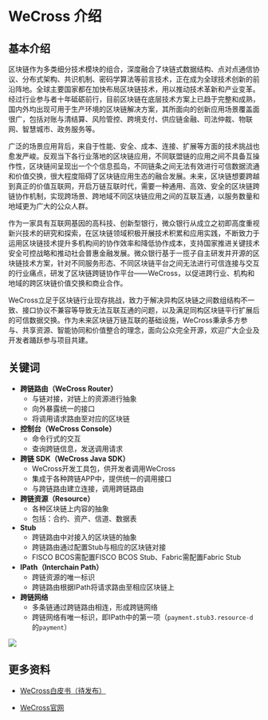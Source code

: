 # WeCross 介绍

## 基本介绍

区块链作为多类细分技术模块的组合，深度融合了块链式数据结构、点对点通信协议、分布式架构、共识机制、密码学算法等前言技术，正在成为全球技术创新的前沿阵地。全球主要国家都在加快布局区块链技术，用以推动技术革新和产业变革。经过行业参与者十年砥砺前行，目前区块链在底层技术方案上已趋于完整和成熟，国内外均出现可用于生产环境的区块链解决方案，其所面向的创新应用场景覆盖面很广，包括对账与清结算、风险管控、跨境支付、供应链金融、司法仲裁、物联网、智慧城市、政务服务等。

广泛的场景应用背后，来自于性能、安全、成本、连接、扩展等方面的技术挑战也愈发严峻。反观当下各行业落地的区块链应用，不同联盟链的应用之间不具备互操作性，区块链间呈现出一个个信息孤岛，不同链条之间无法有效进行可信数据流通和价值交换，很大程度阻碍了区块链应用生态的融合发展。未来，区块链想要跨越到真正的价值互联网，开启万链互联时代，需要一种通用、高效、安全的区块链跨链协作机制，实现跨场景、跨地域不同区块链应用之间的互联互通，以服务数量和地域更为广大的公众人群。

作为一家具有互联网基因的高科技、创新型银行，微众银行从成立之初即高度重视新兴技术的研究和探索，在区块链领域积极开展技术积累和应用实践，不断致力于运用区块链技术提升多机构间的协作效率和降低协作成本，支持国家推进关键技术安全可控战略和推动社会普惠金融发展。微众银行基于一揽子自主研发并开源的区块链技术方案，针对不同服务形态、不同区块链平台之间无法进行可信连接与交互的行业痛点，研发了区块链跨链协作平台——WeCross，以促进跨行业、机构和地域的跨区块链价值交换和商业合作。

WeCross立足于区块链行业现存挑战，致力于解决异构区块链之间数组结构不一致、接口协议不兼容等导致无法互联互通的问题，以及满足同构区块链平行扩展后的可信数据交换。作为未来区块链万链互联的基础设施，WeCross秉承多方参与、共享资源、智能协同和价值整合的理念，面向公众完全开源，欢迎广大企业及开发者踊跃参与项目共建。

## 关键词

* **跨链路由（WeCross Router）**
  * 与链对接，对链上的资源进行抽象
  * 向外暴露统一的接口
  * 将调用请求路由至对应的区块链
* **控制台（WeCross Console）**
  * 命令行式的交互
  * 查询跨链信息，发送调用请求
* **跨链 SDK（WeCross Java SDK）**
  * WeCross开发工具包，供开发者调用WeCross
  * 集成于各种跨链APP中，提供统一的调用接口
  * 与跨链路由建立连接，调用跨链路由
* **跨链资源（Resource）**
  * 各种区块链上内容的抽象
  * 包括：合约、资产、信道、数据表
* **Stub**
  * 跨链路由中对接入的区块链的抽象
  * 跨链路由通过配置Stub与相应的区块链对接
  * FISCO BCOS需配置FISCO BCOS Stub、Fabric需配置Fabric Stub
* **IPath（Interchain Path）**
  * 跨链资源的唯一标识
  * 跨链路由根据IPath将请求路由至相应区块链上
* **跨链网络**
  * 多条链通过跨链路由相连，形成跨链网络
  * 跨链网络有唯一标识，即IPath中的第一项（`payment.stub3.resource-d`的`payment`）

![](../images/framework.png)



## 更多资料

- [WeCross白皮书（待发布）]()

- [WeCross官网]()